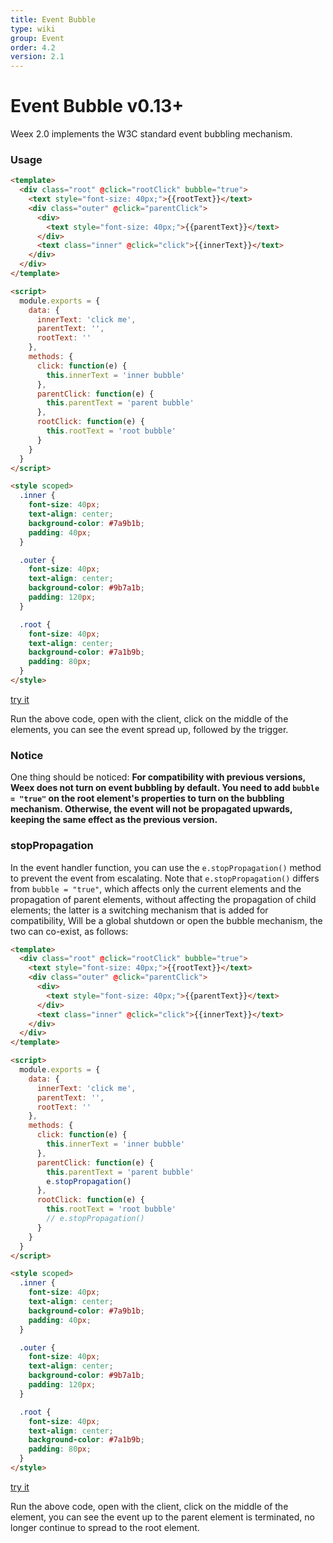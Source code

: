 ```yaml
---
title: Event Bubble
type: wiki
group: Event
order: 4.2
version: 2.1
---
```


<!-- toc -->

# Event Bubble <span class="api-version">v0.13+</span>

Weex 2.0 implements the W3C standard event bubbling mechanism.

### Usage

```html
<template>
  <div class="root" @click="rootClick" bubble="true">
    <text style="font-size: 40px;">{{rootText}}</text>
    <div class="outer" @click="parentClick">
      <div>
        <text style="font-size: 40px;">{{parentText}}</text>
      </div>
      <text class="inner" @click="click">{{innerText}}</text>
    </div>
  </div>
</template>

<script>
  module.exports = {
    data: {
      innerText: 'click me',
      parentText: '',
      rootText: ''
    },
    methods: {
      click: function(e) {
        this.innerText = 'inner bubble'
      },
      parentClick: function(e) {
        this.parentText = 'parent bubble'
      },
      rootClick: function(e) {
        this.rootText = 'root bubble'
      }
    }
  }
</script>

<style scoped>
  .inner {
    font-size: 40px;
    text-align: center;
    background-color: #7a9b1b;
    padding: 40px;
  }

  .outer {
    font-size: 40px;
    text-align: center;
    background-color: #9b7a1b;
    padding: 120px;
  }

  .root {
    font-size: 40px;
    text-align: center;
    background-color: #7a1b9b;
    padding: 80px;
  }
</style>
```

[try it](http://dotwe.org/vue/fa2957ce3e9eb47ad9ae1da22d845e95)

Run the above code, open with the client, click on the middle of the elements, you can see the event spread up, followed by the trigger.

### Notice

One thing should be noticed: **For compatibility with previous versions, Weex does not turn on event bubbling by default. You need to add `bubble = "true"` on the root element's properties to turn on the bubbling mechanism. Otherwise, the event will not be propagated upwards, keeping the same effect as the previous version.**

### stopPropagation

In the event handler function, you can use the `e.stopPropagation()` method to prevent the event from escalating. Note that `e.stopPropagation()` differs from `bubble = "true"`, which affects only the current elements and the propagation of parent elements, without affecting the propagation of child elements; the latter is a switching mechanism that is added for compatibility, Will be a global shutdown or open the bubble mechanism, the two can co-exist, as follows:

```html
<template>
  <div class="root" @click="rootClick" bubble="true">
    <text style="font-size: 40px;">{{rootText}}</text>
    <div class="outer" @click="parentClick">
      <div>
        <text style="font-size: 40px;">{{parentText}}</text>
      </div>
      <text class="inner" @click="click">{{innerText}}</text>
    </div>
  </div>
</template>

<script>
  module.exports = {
    data: {
      innerText: 'click me',
      parentText: '',
      rootText: ''
    },
    methods: {
      click: function(e) {
        this.innerText = 'inner bubble'
      },
      parentClick: function(e) {
        this.parentText = 'parent bubble'
        e.stopPropagation()
      },
      rootClick: function(e) {
        this.rootText = 'root bubble'
        // e.stopPropagation()
      }
    }
  }
</script>

<style scoped>
  .inner {
    font-size: 40px;
    text-align: center;
    background-color: #7a9b1b;
    padding: 40px;
  }

  .outer {
    font-size: 40px;
    text-align: center;
    background-color: #9b7a1b;
    padding: 120px;
  }

  .root {
    font-size: 40px;
    text-align: center;
    background-color: #7a1b9b;
    padding: 80px;
  }
</style>
```

[try it](http://dotwe.org/vue/2cc80e19c9b2430fb780234628065a69)

Run the above code, open with the client, click on the middle of the element, you can see the event up to the parent element is terminated, no longer continue to spread to the root element.
